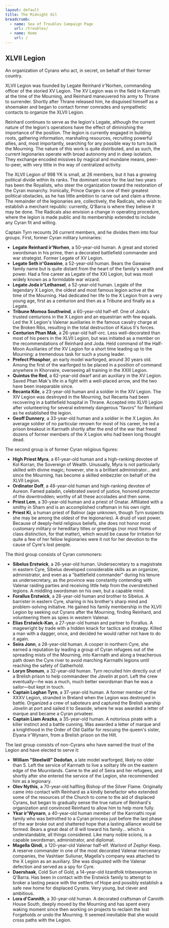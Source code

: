 ```yaml
---
layout: default
title: The Midnight Oil
breadcrumb:
  - name: Sea of Troubles Campaign Page
    url: /troubles/
  - name: Home
    url: /
---
```

## XLVII Legion

An organization of Cyrans who act, in secret, on behalf of their former country.

XLVII Legion was founded by Legate Reinhard ir'Norhen, commanding officer of the storied XV Legion. The XV Legion was in the field in Karrnath at the time of the Mourning, and Reinhard maneuvered his army to Thrane to surrender. Shortly after Thrane released him, he disguised himself as a shoemaker and began to contact former comrades and sympathetic contacts to organize the XLVII Legion.

Reinhard continues to serve as the legion's Legate, although the current nature of the legion's operations have the effect of diminishing the importance of the position. The legion is currently engaged in building roots, gathering information, marshaling resources, recruiting powerful allies, and, most importantly, searching for any possible way to turn back the Mourning. The nature of this work is quite distributed, and as such, the current legionaries operate with broad autonomy and in deep isolation. They exchange encoded missives by magical and mundane means, peer-to-peer, with very little in the way of centralized activity.

The XLVII Legion of 998 YK is small, at 26 members, but it has a growing political divide within its ranks. The dominant voice for the last two years has been the Royalists, who steer the organization toward the restoration of the Cyran monarchy. Ironically, Prince Oargev is one of their greatest political obstacles, as he has little ambition to carve out and claim a throne. The remainder of the legionaries are, collectively, the Radicals, who wish to establish a merchant republic: currently, Q'Barra is where they believe it may be done. The Radicals also envision a change in operating procedure, where the legion is made public and its membership extended to include any Cyran fit and willing.

Captain Tyrn recounts 26 current members, and he divides them into four groups. First, former Cyran military luminaries:

* **Legate Reinhard ir'Norhen**, a 50-year-old human. A great and storied swordsman in his prime, then a decorated battlefield commander and war strategist. Former Legate of XV Legion.
* **Legate Seth ir'Gawaine**, a 52-year-old human. Bears the Gawaine family name but is quite distant from the heart of the family's wealth and power. Had a fine career as Legate of the XXI Legion, but was most widely known as a formidable war wizard.
* **Legate Joda ir'Lethansel**, a 52-year-old human. Legate of the legendary X Legion, the oldest and most famous legion active at the time of the Mourning. Had dedicated her life to the X Legion from a very young age, first as a centurion and then as a Tribune and finally as a Legate.
* **Tribune Momoa Southwind**, a 60-year-old half-elf. One of Joda's trusted centurions in the X Legion and an equestrian with few equals. Led the X Legion's Valenar auxiliaries in the famous cavalry charge at the Broken Ribs, resulting in the total destruction of Kaius II's forces.
* **Centurion Phan Mak**, a 26-year-old half-orc. Less well-decorated than most of his peers in the XLVII Legion, but was initiated as a member on the recommendations of Reinhard and Joda. Held command of the Half-Moon Auxiliaries of the XV Legion for a short time leading up to the Mourning: a tremendous task for such a young leader.
* **Prefect Phosphor**, an early model warforged, around 30 years old. Among the first of the warforged to be placed in a position of command anywhere in Khorvaire, overseeing all training in the XXIII Legion.
* **Quintus the Red**, a 62-year-old dwarf and an auxiliary in the XV Legion. Saved Phan Mak's life in a fight with a well-placed arrow, and the two have been inseparable since.
* **Recanta Kile**, a 23-year-old human and a soldier in the XIV Legion. The XIV Legion was destroyed in the Mourning, but Recanta had been recovering in a battlefield hospital in Thrane. Accepted into XLVII Legion after volunteering for several extremely dangerous "favors" for Reinhard as he established the legion.
* **Geoff Dunnery**, a 33-year-old human and a soldier in the X Legion. An average soldier of no particular renown for most of his career, he led a prison breakout in Karrnath shortly after the end of the war that freed dozens of former members of the X Legion who had been long thought dead.

The second group is of former Cyran religious figures:

* **High Priest Myra**, a 61-year-old human and a high-ranking devotee of Kol Korran, the Sovereign of Wealth. Unusually, Myra is not particularly skilled with divine magic; however, she is a brilliant administrator... and since the Mourning, has become a skilled embezzler on behalf of the XLVII Legion.
* **Ordinator Doff**, a 48-year-old human and high-ranking devotee of Aureon. Famed paladin, celebrated sword of justice, honored protector of the downtrodden; worthy of all these accolades and then some.
* **Priest Lem**, a 30-year-old human and a priest of Onatar. Affiliated with a smithy in Sharn and is an accomplished craftsman in his own right.
* **Priest Ki**, a human priest of Balinor (age unknown, though Tyrn suspects she may be among the oldest of the legionaries). A druid of vast power. Because of deeply-held religious beliefs, she does not honor most customary military or hereditary titles or greetings (nor most forms of class distinction, for that matter), which would be cause for irritation for quite a few of her fellow legionaries were it not for her devotion to the cause of Cyre's lost people.

The third group consists of Cyran commoners:

* **Sibelus Erstwick**, a 26-year-old human. Undersecretary to a magistrate in eastern Cyre, Sibelus developed considerable skills as an organizer, administrator, and even as a "battlefield commander" during his tenure as undersecretary, as the province was constantly contending with Valenar raiding parties and receiving little help from the overstretched legions. A middling swordsman on his own, but a capable mind.
* **Forallus Erstwick**, a 28-year-old human and brother to Sibelus. A barrister in eastern Cyre, sharing in his brother's sharp mind and problem-solving initiative. He gained his family membership in the XLVII Legion by seeking out Cyrans after the Mourning, finding Reinhard, and volunteering them as spies in western Valenar.
* **Elias Erstwick-Kan**, a 27-year-old human and partner to Forallus. A magewright by trade with a hidden knack for tactics and strategy. Killed a man with a dagger, once, and decided he would rather not have to do it again.
* **Seira Jonn**, a 28-year-old human. A cooper in northern Cyre, she earned a reputation by leading a group of Cyran refugees out of the spreading mists of the Mourning, into Karrnath and along a treacherous path down  the Cyre river to avoid marching Karrnathi legions until reaching the safety of Gatherhold.
* **Loryn Shonum**, a 32-year-old human. Tyrn recruited him directly out of a Brelish prison to help commandeer the *Javelin* at port. Left the crew eventually—he was a much, much better swordsman than he was a sailor—but kept in touch.
* **Captain Loghan Tyrn**, a 37-year-old human. A former member of the XXXV Legion, stranded in Breland when the Legion was destroyed in battle. Organized a crew of saboteurs and captured the Brelish warship *Javelin* at port and sailed it to Seaside, where he was awarded a letter of marque and became a Cyran privateer.
* **Captain Liam Arazka**, a 35-year-old human. A notorious pirate with a killer instinct and a battle cunning. Was awarded a letter of marque and a knighthood in the Order of Old Galifar for rescuing the queen's sister, Elyana ir'Wynarn, from a Brelish prison on the Hilt.

The last group consists of non-Cyrans who have earned the trust of the Legion and have elected to serve it:

* **William "Steelwill" Dedofan**, a late model warforged, likely no older than 5. Left the service of Karrnath to live a solitary life on the eastern edge of the Mournlands. Came to the aid of Seira and her refugees, and shortly after she entered the service of the Legion, she recommended him as a legionary.
* **Olev Nythis**, a 70-year-old halfling Bishop of the Silver Flame. Originally came into contact with Reinhard as a kindly benefactor who extended some of the resources of the Church to come to the aid of displaced Cyrans, but began to gradually sense the true nature of Reinhard's organization and convinced Reinhard to allow him to help more fully.
* **Ykar ir'Wynarn**, a 40-year-old human member of the Karrnathi royal family who was betrothed to a Cyran princess just before the last phase of the war broke out and shattered hope that a lasting alliance would be formed. Bears a great deal of ill will toward his family... which is understandable, all things considered. Like many noble scions, is a capable swordsman, administrator, and diplomat.
* **Magella Qindi**, a 120-year-old Valenar half-elf. Warlord of Zephyr Keep. A reserve commander in one of the most decorated Valenar mercenary companies, the Vashtaer Suliunar, Magella's company was attached to the X Legion as an auxiliary. She was disgusted with the Valenar defection and served as a spy for Cyre.
* **Daershaak**, Cold Sun of Gold, a 14-year-old lizardfolk tribeswoman in Q'Barra. Has been in contact with the Erstwick family to attempt to broker a lasting peace with the settlers of Hope and possibly establish a safe new home for displaced Cyrans. Very young, but clever and ambitious.
* **Lora d'Cannith**, a 30-year-old human. A decorated craftsman of Cannith House South, deeply moved by the Mourning and has spent every waking moment since then working on projects to reclaim the lost Forgeholds or undo the Mourning. It seemed inevitable that she would cross paths with the Legion.
